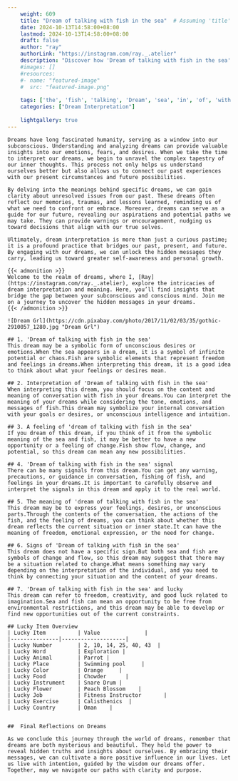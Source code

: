 ```yaml
---
    weight: 609
    title: "Dream of talking with fish in the sea"  # Assuming 'title' column exists
    date: 2024-10-13T14:58:00+08:00
    lastmod: 2024-10-13T14:58:00+08:00
    draft: false
    author: "ray"
    authorLink: "https://instagram.com/ray._.atelier"
    description: "Discover how 'Dream of talking with fish in the sea' can interpret your future and uncover its significant meanings in your life."
    #images: []
    #resources:
    #- name: "featured-image"
    #  src: "featured-image.png"
    
    tags: ['the', 'fish', 'talking', 'Dream', 'sea', 'in', 'of', 'with']
    categories: ["Dream Interpretation"]
    
    lightgallery: true
---
```

    
    Dreams have long fascinated humanity, serving as a window into our subconscious. Understanding and analyzing dreams can provide valuable insights into our emotions, fears, and desires. When we take the time to interpret our dreams, we begin to unravel the complex tapestry of our inner thoughts. This process not only helps us understand ourselves better but also allows us to connect our past experiences with our present circumstances and future possibilities.
    
    By delving into the meanings behind specific dreams, we can gain clarity about unresolved issues from our past. These dreams often reflect our memories, traumas, and lessons learned, reminding us of what we need to confront or embrace. Moreover, dreams can serve as a guide for our future, revealing our aspirations and potential paths we may take. They can provide warnings or encouragement, nudging us toward decisions that align with our true selves.
    
    Ultimately, dream interpretation is more than just a curious pastime; it is a profound practice that bridges our past, present, and future. By engaging with our dreams, we can unlock the hidden messages they carry, leading us toward greater self-awareness and personal growth.
    
    {{< admonition >}}
    Welcome to the realm of dreams, where I, [Ray](https://instagram.com/ray._.atelier), explore the intricacies of dream interpretation and meaning. Here, you’ll find insights that bridge the gap between your subconscious and conscious mind. Join me on a journey to uncover the hidden messages in your dreams.
    {{< /admonition >}}
    
    ![Dream Grl](https://cdn.pixabay.com/photo/2017/11/02/03/35/gothic-2910057_1280.jpg "Dream Grl")
    
    ## 1. 'Dream of talking with fish in the sea'
    This dream may be a symbolic form of unconscious desires or emotions.When the sea appears in a dream, it is a symbol of infinite potential or chaos.Fish are symbolic elements that represent freedom and feelings in dreams.When interpreting this dream, it is a good idea to think about what your feelings or desires mean.
    
    ## 2. Interpretation of 'Dream of talking with fish in the sea'
    When interpreting this dream, you should focus on the content and meaning of conversation with fish in your dreams.You can interpret the meaning of your dreams while considering the tone, emotions, and messages of fish.This dream may symbolize your internal conversation with your goals or desires, or unconscious intelligence and intuition.
    
    ## 3. A feeling of 'dream of talking with fish in the sea'
    If you dream of this dream, if you think of it from the symbolic meaning of the sea and fish, it may be better to have a new opportunity or a feeling of change.Fish show flow, change, and potential, so this dream can mean any new possibilities.
    
    ## 4. 'Dream of talking with fish in the sea' signal
    There can be many signals from this dream.You can get any warning, precautions, or guidance in conversation, fishing of fish, and feelings in your dreams.It is important to carefully observe and interpret the signals in this dream and apply it to the real world.
    
    ## 5. The meaning of 'dream of talking with fish in the sea'
    This dream may be to express your feelings, desires, or unconscious parts.Through the contents of the conversation, the actions of the fish, and the feeling of dreams, you can think about whether this dream reflects the current situation or inner state.It can have the meaning of freedom, emotional expression, or the need for change.
    
    ## 6. Signs of 'Dream of talking with fish in the sea'
    This dream does not have a specific sign.But both sea and fish are symbols of change and flow, so this dream may suggest that there may be a situation related to change.What means something may vary depending on the interpretation of the individual, and you need to think by connecting your situation and the content of your dreams.
    
    ## 7. 'Dream of talking with fish in the sea' and lucky
    This dream can refer to freedom, creativity, and good luck related to imagination.Sea and fish can mean an opportunity to be free from environmental restrictions, and this dream may be able to develop or find new opportunities out of the current constraints.
    
    ## Lucky Item Overview
    | Lucky Item          | Value              |
    |---------------|--------------------|
    | Lucky Number        | 2, 10, 14, 25, 40, 43  |
    | Lucky Word          | Exploration |
    | Lucky Animal        | Parrot |
    | Lucky Place         | Swimming pool     |
    | Lucky Color         | Orange     |
    | Lucky Food          | Chowder      |
    | Lucky Instrument    | Snare Drum |
    | Lucky Flower        | Peach Blossom    |
    | Lucky Job           | Fitness Instructor       |
    | Lucky Exercise      | Calisthenics  |
    | Lucky Country       | Oman    |
    
    
    ##  Final Reflections on Dreams
    
    As we conclude this journey through the world of dreams, remember that dreams are both mysterious and beautiful. They hold the power to reveal hidden truths and insights about ourselves. By embracing their messages, we can cultivate a more positive influence in our lives. Let us live with intention, guided by the wisdom our dreams offer. Together, may we navigate our paths with clarity and purpose.
    